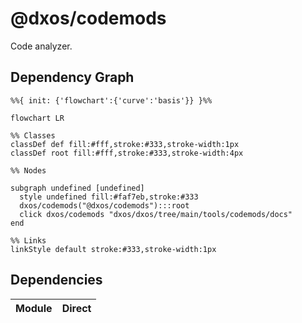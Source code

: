 # @dxos/codemods

Code analyzer.

## Dependency Graph

```mermaid
%%{ init: {'flowchart':{'curve':'basis'}} }%%

flowchart LR

%% Classes
classDef def fill:#fff,stroke:#333,stroke-width:1px
classDef root fill:#fff,stroke:#333,stroke-width:4px

%% Nodes

subgraph undefined [undefined]
  style undefined fill:#faf7eb,stroke:#333
  dxos/codemods("@dxos/codemods"):::root
  click dxos/codemods "dxos/dxos/tree/main/tools/codemods/docs"
end

%% Links
linkStyle default stroke:#333,stroke-width:1px
```

## Dependencies

| Module | Direct |
|---|---|
